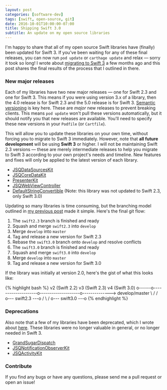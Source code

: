 ```yaml
---
layout: post
categories: [software-dev]
tags: [swift, open-source, git]
date: 2016-10-01T10:00:00-07:00
title: Shipping Swift 3.0
subtitle: An update on my open source libraries
---
```


I'm happy to share that all of my open source Swift libraries have (finally) been updated for Swift 3. If you've been waiting for any of these final releases, you can now run `pod update` or `carthage update` and relax &mdash; sorry it took so long! I wrote about [migrating to Swift 3](/migrating-to-swift-3/) a few months ago and this post shares the final results of the process that I outlined in there.

<!--excerpt-->

### New major releases

Each of my libraries have two new major releases &mdash; one for Swift 2.3 and one for Swift 3. This means if you were using version 3.x of a library, then the 4.0 release is for Swift 2.3 and the 5.0 release is for Swift 3. [Semantic versioning](http://semver.org) is key here. These are *major* new releases to prevent breaking clients. This means `pod update` won't pull these versions automatically, but it should notify you that new releases are available. You'll need to specify these new versions in your `Podfile` (or `Cartfile`).

This will allow you to update these libraries on your own time, without forcing you to migrate to Swift 3 immediately. However, note that **all future development** will be using **Swift 3** or higher. I will not be maintaining Swift 2.3 versions &mdash; these are merely intermediate releases to help you migrate to Swift 3 according to your own project's needs and timeline. New features and fixes will only be applied to the latest version of each library.

- [JSQDataSourcesKit](https://github.com/jessesquires/JSQDataSourcesKit/releases)
- [JSQCoreDataKit](https://github.com/jessesquires/JSQCoreDataKit/releases)
- [PresenterKit](https://github.com/jessesquires/PresenterKit/releases)
- [JSQWebViewController](https://github.com/jessesquires/JSQWebViewController/releases)
- [DefaultStringConvertible](https://github.com/jessesquires/DefaultStringConvertible/releases) (Note: this library was not updated to Swift 2.3, only Swift 3.0)

Updating so many libraries is time consuming, but the branching model outlined in [my previous post](/migrating-to-swift-3/) made it simple. Here's the final git flow:

1. The `swift2.3` branch is finished and ready
2. Squash and merge `swift2.3` into `develop`
3. Merge `develop` into `master`
4. Tag and release a new version for Swift 2.3
5. Rebase the `swift3.0` branch onto `develop` and resolve conflicts
6. The `swift3.0` branch is finished and ready
7. Squash and merge `swift3.0` into `develop`
8. Merge `develop` into `master`
9. Tag and release a new version for Swift 3.0

If the library was initially at version 2.0, here's the gist of what this looks like:

{% highlight bash %}
       v2 (Swift 2.2)       v3 (Swift 2.3)      v4 (Swift 3.0)
o------o--------------------o--------------------o--------------> develop/master
        \                  /                    /
         o--- swift2.3 ---o                    /
                           \                  /
                            o--- swift3.0 ---o
{% endhighlight %}

### Deprecations

Also note that a few of my libraries have been deprecated, which I wrote about [here](/swift-3-sherlocked-my-libraries/). These libraries were no longer valuable in general, or no longer needed in Swift 3.

- [GrandSugarDispatch](https://github.com/jessesquires/GrandSugarDispatch)
- [JSQNotificationObserverKit](https://github.com/jessesquires/JSQNotificationObserverKit)
- [JSQActivityKit](https://github.com/jessesquires/JSQActivityKit)

### Contribute

If you find any bugs or have any questions, please send me a pull request or open an issue!
